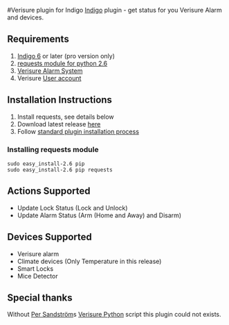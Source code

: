 #Verisure plugin for Indigo
[Indigo](http://www.perceptiveautomation.com/indigo/index.html) plugin - get status for you Verisure Alarm and devices.

## Requirements

1. [Indigo 6](http://www.perceptiveautomation.com/indigo/index.html) or later (pro version only)
2. [requests module for python 2.6](http://docs.python-requests.org/)
3. [Verisure Alarm System](http://www.verisure.com)
4. Verisure [User account](https://mypages.verisure.com)

## Installation Instructions

1. Install requests, see details below
2. Download latest release [here](hhttps://github.com/lindehoff/Indigo-Verisure/releases)
3. Follow [standard plugin installation process](http://bit.ly/1e1Vc7b)

### Installing requests module
```
sudo easy_install-2.6 pip
sudo easy_install-2.6 pip requests
```

## Actions Supported
* Update Lock Status (Lock and Unlock)
* Update Alarm Status (Arm (Home and Away) and Disarm)

## Devices Supported
* Verisure alarm
* Climate devices (Only Temperature in this release)
* Smart Locks
* Mice Detector

## Special thanks
Without [Per Sandström](https://github.com/persandstrom)s [Verisure Python](https://github.com/persandstrom/python-verisure) script this plugin could not exists.
